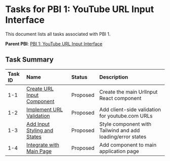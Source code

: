 # Tasks for PBI 1: YouTube URL Input Interface

This document lists all tasks associated with PBI 1.

**Parent PBI**: [PBI 1: YouTube URL Input Interface](./prd.md)

## Task Summary

| Task ID | Name | Status | Description |
| :------ | :--- | :------ | :---------- |
| 1-1 | [Create URL Input Component](./1-1.md) | Proposed | Create the main UrlInput React component |
| 1-2 | [Implement URL Validation](./1-2.md) | Proposed | Add client-side validation for youtube.com URLs |
| 1-3 | [Add Input Styling and States](./1-3.md) | Proposed | Style component with Tailwind and add loading/error states |
| 1-4 | [Integrate with Main Page](./1-4.md) | Proposed | Add component to main application page |